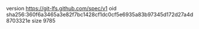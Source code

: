 version https://git-lfs.github.com/spec/v1
oid sha256:360f6a3465a3e82f7bc1428cf1dc0cf5e6935a83b97345d172d27a4d8703321e
size 9785
